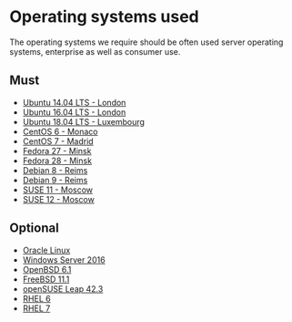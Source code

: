 # Operating systems used

The operating systems we require should be often used server operating systems, enterprise as well as consumer use.

## Must

 - [Ubuntu 14.04 LTS - London](http://releases.ubuntu.com/trusty/ubuntu-14.04.5-server-amd64.iso)
 - [Ubuntu 16.04 LTS - London](http://releases.ubuntu.com/xenial/ubuntu-16.04.4-server-amd64.iso)
 - [Ubuntu 18.04 LTS - Luxembourg](http://releases.ubuntu.com/bionic/ubuntu-18.04-live-server-amd64.img)
 - [CentOS 6 - Monaco](http://ftp.nluug.nl/ftp/pub/os/Linux/distr/CentOS/6.9/isos/x86_64/CentOS-6.9-x86_64-bin-DVD1.iso)
 - [CentOS 7 - Madrid](http://ftp.nluug.nl/ftp/pub/os/Linux/distr/CentOS/7.4.1708/isos/x86_64/CentOS-7-x86_64-DVD-1708.iso)
 - [Fedora 27 - Minsk](https://download.fedoraproject.org/pub/fedora/linux/releases/27/Server/x86_64/iso/Fedora-Server-dvd-x86_64-27-1.6.iso)
 - [Fedora 28 - Minsk](https://download.fedoraproject.org/pub/fedora/linux/releases/28/Server/x86_64/iso/Fedora-Server-dvd-x86_64-28-1.1.iso)
 - [Debian 8 - Reims](https://cdimage.debian.org/cdimage/archive/8.10.0/amd64/iso-cd/debian-8.10.0-amd64-CD-1.iso)
 - [Debian 9 - Reims](https://cdimage.debian.org/debian-cd/current/amd64/iso-cd/debian-9.4.0-amd64-netinst.iso)
 - [SUSE 11 - Moscow]()
 - [SUSE 12 - Moscow]()

## Optional

 - [Oracle Linux]()
 - [Windows Server 2016]()
 - [OpenBSD 6.1]()
 - [FreeBSD 11.1]()
 - [openSUSE Leap 42.3](https://download.opensuse.org/distribution/leap/42.3/iso/openSUSE-Leap-42.3-NET-x86_64.iso)
 - [RHEL 6]()
 - [RHEL 7]()
